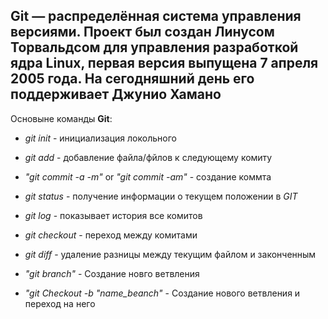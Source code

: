 ## **Git** — распределённая система управления версиями. Проект был создан Линусом Торвальдсом для управления разработкой ядра Linux, первая версия выпущена 7 апреля 2005 года. На сегодняшний день его поддерживает Джунио Хамано

Основыне команды **Git**:

* *git init* - инициализация локольного 

* *git add* - добавление файла/фйлов к следующему комиту

* *"git commit -a -m"* or *"git commit -am"*  - создание коммта

* *git status* - получение информации о текущем положении в *GIT* 

* *git log* - показывает история все комитов

* *git checkout* - переход между комитами

* *git diff* - удаление разницы между текущим файлом и законченным

* *"git branch"* - Создание новго ветвления 

* *"git Checkout -b "name_beanch"* - Создание нового ветвления и переход на него
